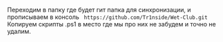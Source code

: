 Переходим в папку где будет гит папка для синхронизации, и прописываем в консоль ```
https://github.com/Tr1nside/Wet-Club.git```
Копируем скрипты .ps1 в место где мы про них не забудем и точно не удалим.
